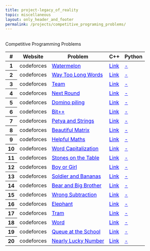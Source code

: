 ```yaml
---
title: project-legacy_of_reality
topic: miscellaneous
layout: only_header_and_footer
permalink: /projects/competitive_programing_problems/
---
```



<div class="section" id="about">
  <div class="container">
    <div class="section" id="about">
      <div class="container">
        <div class="card" data-aos="fade-up" data-aos-offset="10">
        <br>
        <div class="h1 text-center mb-4 title">
          Competitive Programming Problems
        </div>
        <table class="table">
          <thead>
            <tr>
              <th scope="col">#</th>
              <th scope="col">Website</th>
              <th scope="col">Problem</th>
              <th scope="col">C++</th>
              <th scope="col">Python</th>
            </tr>
          </thead>
          <tbody>
            <tr>
              <th scope="row">1</th>
              <td>codeforces</td>
              <td> <a href="https://codeforces.com/problemset/problem/4/A" style="color:#0000FF;">Watermelon</a></td>
              <td> <a href="https://github.com/Hugodovs/competitive_programming_problems/blob/main/codeforces/rating_800/1_4A_Watermelon.cpp" style="color:#0000FF;">Link</a></td>
              <td> <a href="" style="color:#0000FF;">-</a></td>
            </tr>
            <tr>
              <th scope="row">2</th>
              <td>codeforces</td>
              <td> <a href="https://codeforces.com/problemset/problem/71/A" style="color:#0000FF;">Way Too Long Words</a></td>
              <td> <a href="https://github.com/Hugodovs/competitive_programming_problems/blob/main/codeforces/rating_800/2_71A_WayTooLongWords.cpp" style="color:#0000FF;">Link</a></td>
              <td> <a href="" style="color:#0000FF;">-</a></td>
            </tr>
            <tr>
              <th scope="row">3</th>
              <td>codeforces</td>
              <td> <a href="https://codeforces.com/problemset/problem/231/A" style="color:#0000FF;">Team</a></td>
              <td> <a href="https://github.com/Hugodovs/competitive_programming_problems/blob/main/codeforces/rating_800/3_231A_Team.cpp" style="color:#0000FF;">Link</a></td>
              <td> <a href="" style="color:#0000FF;">-</a></td>
            </tr>
            <tr>
              <th scope="row">4</th>
              <td>codeforces</td>
              <td> <a href="https://codeforces.com/problemset/problem/158/A" style="color:#0000FF;">Next Round</a></td>
              <td> <a href="https://github.com/Hugodovs/competitive_programming_problems/blob/main/codeforces/rating_800/4_158A_NextRound.cpp" style="color:#0000FF;">Link</a></td>
              <td> <a href="" style="color:#0000FF;">-</a></td>
            </tr>
            <tr>
              <th scope="row">5</th>
              <td>codeforces</td>
              <td> <a href="https://codeforces.com/problemset/problem/50/A" style="color:#0000FF;">Domino piling</a></td>
              <td> <a href="https://github.com/Hugodovs/competitive_programming_problems/blob/main/codeforces/rating_800/5_50A_DominoPiling.cpp" style="color:#0000FF;">Link</a></td>
              <td> <a href="" style="color:#0000FF;">-</a></td>
            </tr>
            <tr>
              <th scope="row">6</th>
              <td>codeforces</td>
              <td> <a href="https://codeforces.com/problemset/problem/282/A" style="color:#0000FF;">Bit++</a></td>
              <td> <a href="https://github.com/Hugodovs/competitive_programming_problems/blob/main/codeforces/rating_800/6_282A_Bit%2B%2B.cpp" style="color:#0000FF;">Link</a></td>
              <td> <a href="" style="color:#0000FF;">-</a></td>
            </tr>
            <tr>
              <th scope="row">7</th>
              <td>codeforces</td>
              <td> <a href="https://codeforces.com/problemset/problem/112/A" style="color:#0000FF;">Petya and Strings </a></td>
              <td> <a href="https://github.com/Hugodovs/competitive_programming_problems/blob/main/codeforces/rating_800/7_112A_PetyaAndStrings.cpp" style="color:#0000FF;">Link</a></td>
              <td> <a href="" style="color:#0000FF;">-</a></td>
            </tr>
            <tr>
              <th scope="row">8</th>
              <td>codeforces</td>
              <td> <a href="https://codeforces.com/problemset/problem/263/A" style="color:#0000FF;">Beautiful Matrix</a></td>
              <td> <a href="https://github.com/Hugodovs/competitive_programming_problems/blob/main/codeforces/rating_800/8_263A_BeautifulMatrix.cpp" style="color:#0000FF;">Link</a></td>
              <td> <a href="" style="color:#0000FF;">-</a></td>
            </tr>
            <tr>
              <th scope="row">9</th>
              <td>codeforces</td>
              <td> <a href="https://codeforces.com/problemset/problem/339/A" style="color:#0000FF;">Helpful Maths</a></td>
              <td> <a href="https://github.com/Hugodovs/competitive_programming_problems/blob/main/codeforces/rating_800/9_339A_HelpfulMaths.cpp" style="color:#0000FF;">Link</a></td>
              <td> <a href="" style="color:#0000FF;">-</a></td>
            </tr>
            <tr>
              <th scope="row">10</th>
              <td>codeforces</td>
              <td> <a href="https://codeforces.com/problemset/problem/281/A" style="color:#0000FF;">Word Capitalization </a></td>
              <td> <a href="https://github.com/Hugodovs/competitive_programming_problems/blob/main/codeforces/rating_800/10_281A_WordCapitalization.cpp" style="color:#0000FF;">Link</a></td>
              <td> <a href="" style="color:#0000FF;">-</a></td>
            </tr>
            <tr>
              <th scope="row">11</th>
              <td>codeforces</td>
              <td> <a href="https://codeforces.com/problemset/problem/266/A" style="color:#0000FF;">Stones on the Table</a></td>
              <td> <a href="https://github.com/Hugodovs/competitive_programming_problems/blob/main/codeforces/rating_800/11_266A_StonesOnTheTable.cpp" style="color:#0000FF;">Link</a></td>
              <td> <a href="" style="color:#0000FF;">-</a></td>
            </tr>
            <tr>
              <th scope="row">12</th>
              <td>codeforces</td>
              <td> <a href="https://codeforces.com/problemset/problem/236/A" style="color:#0000FF;">Boy or Girl</a></td>
              <td> <a href="https://github.com/Hugodovs/competitive_programming_problems/blob/main/codeforces/rating_800/12_236A_BoyOrGirl.cpp" style="color:#0000FF;">Link</a></td>
              <td> <a href="" style="color:#0000FF;">-</a></td>
            </tr>
            <tr>
              <th scope="row">13</th>
              <td>codeforces</td>
              <td> <a href="https://codeforces.com/problemset/problem/546/A" style="color:#0000FF;">Soldier and Bananas</a></td>
              <td> <a href="https://github.com/Hugodovs/competitive_programming_problems/blob/main/codeforces/rating_800/13_546A_SoldierAndBananas.cpp" style="color:#0000FF;">Link</a></td>
              <td> <a href="" style="color:#0000FF;">-</a></td>
            </tr>
            <tr>
              <th scope="row">14</th>
              <td>codeforces</td>
              <td> <a href="https://codeforces.com/problemset/problem/791/A" style="color:#0000FF;">Bear and Big Brother</a></td>
              <td> <a href="https://github.com/Hugodovs/competitive_programming_problems/blob/main/codeforces/rating_800/14_791A_BearAndBigBrother.cpp" style="color:#0000FF;">Link</a></td>
              <td> <a href="" style="color:#0000FF;">-</a></td>
            </tr>
            <tr>
              <th scope="row">15</th>
              <td>codeforces</td>
              <td> <a href="https://codeforces.com/problemset/problem/977/A" style="color:#0000FF;">Wrong Subtraction</a></td>
              <td> <a href="https://github.com/Hugodovs/competitive_programming_problems/blob/main/codeforces/rating_800/15_977A_WrongSubtraction.cpp" style="color:#0000FF;">Link</a></td>
              <td> <a href="" style="color:#0000FF;">-</a></td>
            </tr>
            <tr>
              <th scope="row">16</th>
              <td>codeforces</td>
              <td> <a href="https://codeforces.com/problemset/problem/617/A" style="color:#0000FF;">Elephant</a></td>
              <td> <a href="https://github.com/Hugodovs/competitive_programming_problems/blob/main/codeforces/rating_800/16_617A_Elephant.cpp" style="color:#0000FF;">Link</a></td>
              <td> <a href="" style="color:#0000FF;">-</a></td>
            </tr>
            <tr>
              <th scope="row">17</th>
              <td>codeforces</td>
              <td> <a href="https://codeforces.com/problemset/problem/116/A" style="color:#0000FF;">Tram</a></td>
              <td> <a href="https://github.com/Hugodovs/competitive_programming_problems/blob/main/codeforces/rating_800/17_116A_Tram.cpp" style="color:#0000FF;">Link</a></td>
              <td> <a href="" style="color:#0000FF;">-</a></td>
            </tr>
            <tr>
              <th scope="row">18</th>
              <td>codeforces</td>
              <td> <a href="https://codeforces.com/problemset/problem/59/A" style="color:#0000FF;">Word</a></td>
              <td> <a href="https://github.com/Hugodovs/competitive_programming_problems/blob/main/codeforces/rating_800/18_59A_Word.cpp" style="color:#0000FF;">Link</a></td>
              <td> <a href="" style="color:#0000FF;">-</a></td>
            </tr>
            <tr>
              <th scope="row">19</th>
              <td>codeforces</td>
              <td> <a href="https://codeforces.com/problemset/problem/266/B" style="color:#0000FF;">Queue at the School</a></td>
              <td> <a href="https://github.com/Hugodovs/competitive_programming_problems/blob/main/codeforces/rating_800/19_266B_QueueAtTheSchool.cpp" style="color:#0000FF;">Link</a></td>
              <td> <a href="" style="color:#0000FF;">-</a></td>
            </tr>
            <tr>
              <th scope="row">20</th>
              <td>codeforces</td>
              <td> <a href="https://codeforces.com/problemset/problem/110/A" style="color:#0000FF;">Nearly Lucky Number</a></td>
              <td> <a href="https://github.com/Hugodovs/competitive_programming_problems/blob/main/codeforces/rating_800/20_110A_NearlyLuckyNumber.cpp" style="color:#0000FF;">Link</a></td>
              <td> <a href="" style="color:#0000FF;">-</a></td>
            </tr>
          </tbody>
        </table>
      </div>
    </div>
  </div>
</div>

